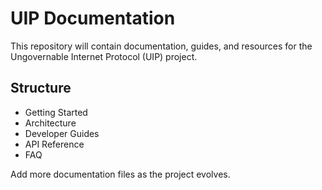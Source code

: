 # UIP Documentation

This repository will contain documentation, guides, and resources for the Ungovernable Internet Protocol (UIP) project.

## Structure
- Getting Started
- Architecture
- Developer Guides
- API Reference
- FAQ

Add more documentation files as the project evolves.

